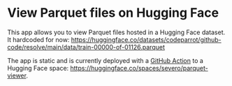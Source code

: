 # View Parquet files on Hugging Face

This app allows you to view Parquet files hosted in a Hugging Face dataset. It hardcoded for now: https://huggingface.co/datasets/codeparrot/github-code/resolve/main/data/train-00000-of-01126.parquet

The app is static and is currently deployed with a [GitHub Action](./github/workflows/ci.yml) to a Hugging Face space: https://huggingface.co/spaces/severo/parquet-viewer.